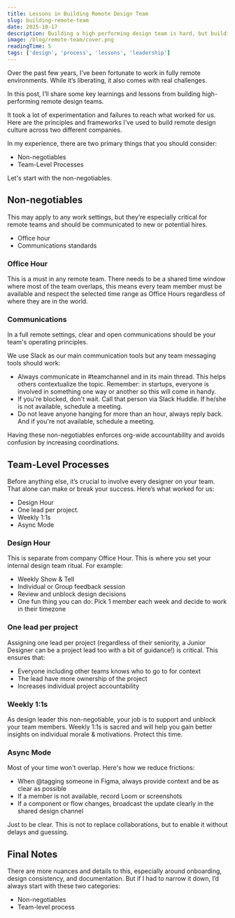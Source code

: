 ```yaml
---
title: Lessons in Building Remote Design Team
slug: building-remote-team
date: 2025-10-17
description: Building a high performing design team is hard, but building a remote team is harder.
image: /blog/remote-team/cover.png
readingTime: 5
tags: ['design', 'process', 'lessons', 'leadership']
---
```


Over the past few years, I’ve been fortunate to work in fully remote environments. While it’s liberating, it also comes with real challenges.

In this post, I’ll share some key learnings and lessons from building high-performing remote design teams.

It took a lot of experimentation and failures to reach what worked for us. Here are the principles and frameworks I’ve used to build remote design culture across two different companies.

In my experience, there are two primary things that you should consider:

- Non-negotiables
- Team-Level Processes

Let's start with the non-negotiables.

## Non-negotiables

This may apply to any work settings, but they’re especially critical for remote teams and should be communicated to new or potential hires.

- Office hour
- Communications standards

### Office Hour

This is a must in any remote team. There needs to be a shared time window where most of the team overlaps, this means every team member must be available and respect the selected time range as Office Hours regardless of where they are in the world.

### Communications

In a full remote settings, clear and open communications should be your team's operating principles.

We use Slack as our main communication tools but any team messaging tools should work:

- Always communicate in #teamchannel and in its main thread. This helps others contextualize the topic. Remember: in startups, everyone is involved in something one way or another so this will come in handy.
- If you're blocked, don't wait. Call that person via Slack Huddle. If he/she is not available, schedule a meeting.
- Do not leave anyone hanging for more than an hour, always reply back. And if you're not available, schedule a meeting.

Having these non-negotiables enforces org-wide accountability and avoids confusion by increasing coordinations.

## Team-Level Processes

Before anything else, it’s crucial to involve every designer on your team. That alone can make or break your success. Here’s what worked for us:

- Design Hour
- One lead per project.
- Weekly 1:1s
- Async Mode

### Design Hour

This is separate from company Office Hour. This is where you set your internal design team ritual. For example:

- Weekly Show & Tell
- Individual or Group feedback session
- Review and unblock design decisions
- One fun thing you can do: Pick 1 member each week and decide to work in their timezone

### One lead per project

Assigning one lead per project (regardless of their seniority, a Junior Designer can be a project lead too with a bit of guidance!) is critical. This ensures that:

- Everyone including other teams knows who to go to for context
- The lead have more ownership of the project
- Increases individual project accountability

### Weekly 1:1s

As design leader this non-negotiable, your job is to support and unblock your team members. Weekly 1:1s is sacred and will help you gain better insights on individual morale & motivations. Protect this time.

### Async Mode

Most of your time won't overlap. Here's how we reduce frictions:

- When @tagging someone in Figma, always provide context and be as clear as possible
- If a member is not available, record Loom or screenshots
- If a component or flow changes, broadcast the update clearly in the shared design channel

Just to be clear. This is not to replace collaborations, but to enable it without delays and guessing.

## Final Notes

There are more nuances and details to this, especially around onboarding, design consistency, and documentation. But if I had to narrow it down, I’d always start with these two categories:

- Non-negotiables
- Team-level process
